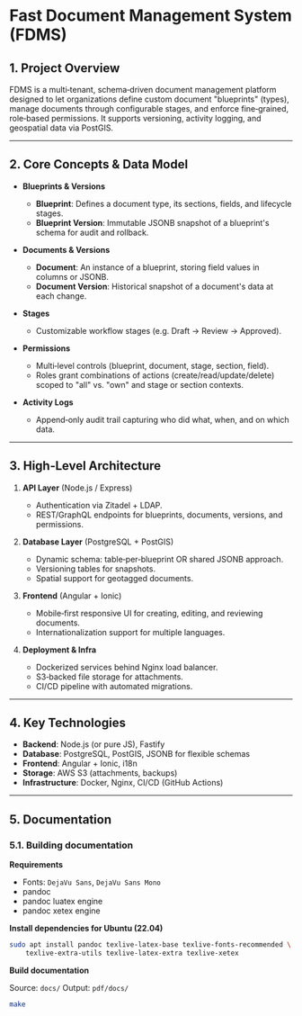 # Fast Document Management System (FDMS)

## 1. Project Overview

FDMS is a multi‑tenant, schema‑driven document management platform designed to let organizations define custom document "blueprints" (types), manage documents through configurable stages, and enforce fine‑grained, role‑based permissions. It supports versioning, activity logging, and geospatial data via PostGIS.

---

## 2. Core Concepts & Data Model

* **Blueprints & Versions**

  * **Blueprint**: Defines a document type, its sections, fields, and lifecycle stages.
  * **Blueprint Version**: Immutable JSONB snapshot of a blueprint's schema for audit and rollback.

* **Documents & Versions**

  * **Document**: An instance of a blueprint, storing field values in columns or JSONB.
  * **Document Version**: Historical snapshot of a document's data at each change.

* **Stages**

  * Customizable workflow stages (e.g. Draft → Review → Approved).

* **Permissions**

  * Multi‑level controls (blueprint, document, stage, section, field).
  * Roles grant combinations of actions (create/read/update/delete) scoped to "all" vs. "own" and stage or section contexts.

* **Activity Logs**

  * Append‑only audit trail capturing who did what, when, and on which data.

---

## 3. High‑Level Architecture

1. **API Layer** (Node.js / Express)

   * Authentication via Zitadel + LDAP.
   * REST/GraphQL endpoints for blueprints, documents, versions, and permissions.

2. **Database Layer** (PostgreSQL + PostGIS)

   * Dynamic schema: table‑per‑blueprint OR shared JSONB approach.
   * Versioning tables for snapshots.
   * Spatial support for geotagged documents.

3. **Frontend** (Angular + Ionic)

   * Mobile‑first responsive UI for creating, editing, and reviewing documents.
   * Internationalization support for multiple languages.

4. **Deployment & Infra**

   * Dockerized services behind Nginx load balancer.
   * S3‑backed file storage for attachments.
   * CI/CD pipeline with automated migrations.

---

## 4. Key Technologies

* **Backend**: Node.js (or pure JS), Fastify
* **Database**: PostgreSQL, PostGIS, JSONB for flexible schemas
* **Frontend**: Angular + Ionic, i18n
* **Storage**: AWS S3 (attachments, backups)
* **Infrastructure**: Docker, Nginx, CI/CD (GitHub Actions)

---


## 5. Documentation


### 5.1. Building documentation

**Requirements**

- Fonts: `DejaVu Sans`, `DejaVu Sans Mono`
- pandoc
- pandoc luatex engine
- pandoc xetex engine

**Install dependencies for Ubuntu (22.04)**

```bash
sudo apt install pandoc texlive-latex-base texlive-fonts-recommended \
    texlive-extra-utils texlive-latex-extra texlive-xetex
```

**Build documentation**

Source: `docs/`
Output: `pdf/docs/`

```bash
make
```
